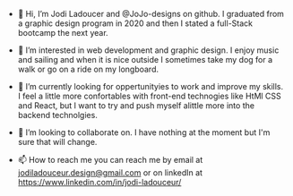 - 👋 Hi, I’m Jodi Ladoucer and @JoJo-designs on github. I graduated from a graphic design program in 2020 and then I stated a full-Stack bootcamp the next year. 

- 👀 I’m interested in web development and graphic design. I enjoy music and sailing and when it is nice outside I sometimes take my dog for a walk or go on a ride on my longboard. 

- 🌱 I’m currently looking for oppertunityies to work and improve my skills. I feel a little more confortables with front-end technogies like HtMl CSS and React, but I want to try and push myself alittle more into the backend technolgies.

- 💞️ I’m looking to collaborate on. I have nothing at the moment but I'm sure that will change.

- 📫 How to reach me you can reach me by email at jodiladouceur.design@gmail.com or on linkedIn at https://www.linkedin.com/in/jodi-ladouceur/

<!---
JoJo-designs/JoJo-designs is a ✨ special ✨ repository because its `README.md` (this file) appears on your GitHub profile.
You can click the Preview link to take a look at your changes.
--->

